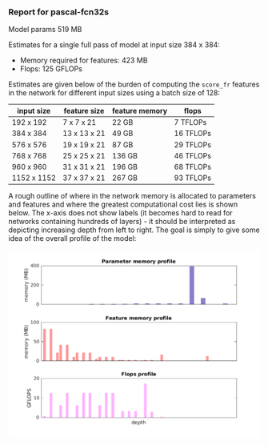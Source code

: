 ### Report for pascal-fcn32s
Model params 519 MB 

Estimates for a single full pass of model at input size 384 x 384: 

* Memory required for features: 423 MB 
* Flops: 125 GFLOPs 

Estimates are given below of the burden of computing the `score_fr` features in the network for different input sizes using a batch size of 128: 

| input size | feature size | feature memory | flops | 
|------------|--------------|----------------|-------| 
| 192 x 192 | 7 x 7 x 21 | 22 GB | 7 TFLOPs |
| 384 x 384 | 13 x 13 x 21 | 49 GB | 16 TFLOPs |
| 576 x 576 | 19 x 19 x 21 | 87 GB | 29 TFLOPs |
| 768 x 768 | 25 x 25 x 21 | 136 GB | 46 TFLOPs |
| 960 x 960 | 31 x 31 x 21 | 196 GB | 68 TFLOPs |
| 1152 x 1152 | 37 x 37 x 21 | 267 GB | 93 TFLOPs |

A rough outline of where in the network memory is allocated to parameters and features and where the greatest computational cost lies is shown below.  The x-axis does not show labels (it becomes hard to read for networks containing hundreds of layers) - it should be interpreted as depicting increasing depth from left to right.  The goal is simply to give some idea of the overall profile of the model: 

![pascal-fcn32s profile](figs/pascal-fcn32s.png)
